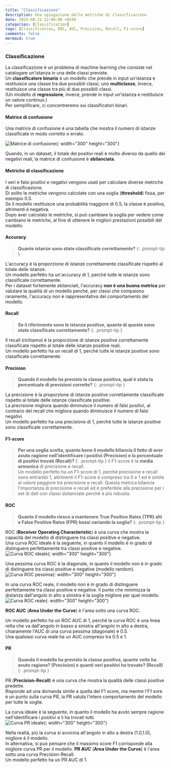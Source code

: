 ```yaml
---
title: "Classificazione"
description: Una spiegazione delle metriche di classificazione
date: 2025-08-21 12:00:00 +0530
categories: [Classification]
tags: [Classification, ROC, AUC, Precision, Recall, F1-score]
comments: false
mermaid: true
---
```



### Classificazione


La classificazione è un problema di machine learning che consiste nel catalogare un'istanza in una delle classi previste.  
Un **classificatore binario** è un modello che prende in input un'istanza e restituisce una classe tra due possibili classi; uno **multiclasse**, invece, restituisce una classe tra più di due possibili classi.  
(Un modello di **regressione**, invece, prende in input un'istanza e restituisce un valore continuo.)  
Per semplificare, ci concentreremo sui classificatori binari.  

#### Matrice di confusione

Una matrice di confusione è una tabella che mostra il numero di istanze classificate in modo corretto o errato.

![Matrice di confusione](/assets/images/confusion_matrix.svg){: width="300" height="300"}

Quando, in un dataset, il totale dei positivi reali è molto diverso da quello dei negativi reali, la matrice di confusione è **sbilanciata**.  



#### Metriche di classificazione

I veri e falsi positivi e negativi vengono usati per calcolare diverse metriche di classificazione.  
Di solito le metriche vengono calcolate con una soglia (**threshold**) fissa, per esempio 0.5.  
Se il modello restituisce una probabilità maggiore di 0.5, la classe è positiva, altrimenti è negativa.  
Dopo aver calcolato le metriche, si può cambiare la soglia per vedere come cambiano le metriche, al fine di ottenere le migliori prestazioni possibili del modello.  

#### Accuracy
> **Quante istanze sono state classificate correttamente?**
{: .prompt-tip }

L'accuracy è la proporzione di istanze correttamente classificate rispetto al totale delle istanze.  
Un modello perfetto ha un'accuracy di 1, perché tutte le istanze sono classificate correttamente.  
Per i dataset fortemente sbilanciati, l'accuracy **non è una buona metrica** per valutare la qualità di un modello perché, per classi che compaiono raramente, l'accuracy non è rappresentativa del comportamento del modello.  


#### Recall
> **Se il riferimento sono le istanze positive, quante di queste sono state classificate correttamente?**
{: .prompt-tip }

Il recall (richiamo) è la proporzione di istanze positive correttamente classificate rispetto al totale delle istanze positive reali.  
Un modello perfetto ha un recall di 1, perché tutte le istanze positive sono classificate correttamente.  

#### Precision
> **Quando il modello ha previsto la classe positiva, qual è stata la percentuale di previsioni corrette?**
{: .prompt-tip }

La precisione è la proporzione di istanze positive correttamente classificate rispetto al totale delle istanze classificate positive.  
La precisione migliora quando diminuisce il numero di falsi positivi, al contrario del recall che migliora quando diminuisce il numero di falsi negativi.  
Un modello perfetto ha una precisione di 1, perché tutte le istanze positive sono classificate correttamente.  

#### F1-score
> **Per una soglia scelta, quanto bene il modello bilancia il fatto di aver avuto ragione nell'identificare i positivi (Precision) e la percentuale di positivi trovati (Recall)?**
{: .prompt-tip }
Il F1-score è la **media armonica** di precisione e recall.  
Un modello perfetto ha un F1-score di 1, perché precisione e recall sono entrambi 1, altrimenti il F1-score è compreso tra 0 e 1 ed è simile al valore peggiore tra precisione e recall. 
Questa metrica bilancia l'importanza di precisione e recall ed è preferibile alla precisione per i set di dati con classi sbilanciate perché è più robusta.  


#### ROC
> **Quanto il modello riesce a mantenere True Positive Rates (TPR) alti e False Positive Rates (FPR) bassi variando la soglia?**
{: .prompt-tip }

ROC (**Receiver Operating Characteristic**) è una curva che mostra la capacità del modello di distinguere tra classi positive e negative.  
Una curva ROC ideale è la seguente, in quanto il modello è in grado di distinguere perfettamente tra classi positive e negative.  
![Curva ROC ideale](/assets/images/roc_ideal.svg){: width="300" height="300"}


Una pessima curva ROC è la diagonale, in quanto il modello non è in grado di distinguere tra classi positive e negative (modello random).
![Curva ROC pessima](/assets/images/roc_bad.svg){: width="300" height="300"}



In una curva ROC reale, il modello non è in grado di distinguere perfettamente tra classi positive e negative. 
Il punto che minimizza la distanza dall'angolo in alto a sinistra è la soglia migliore per quel modello.
![Curva ROC reale](/assets/images/roc_real.svg){: width="300" height="300"}

**ROC AUC** (**Area Under the Curve**) è l'area sotto una curva ROC.  

Un modello perfetto ha un ROC AUC di 1, perché la curva ROC è una linea retta che va dall'angolo in basso a sinistra all'angolo in alto a destra, chiaramente l'AUC di una curva pessima (diagonale) è 0.5.  
Una qualsiasi curva reale ha un AUC compreso tra 0.5 e 1.  


#### PR
> **Quando il modello ha previsto la classe positiva, quante volte ha avuto ragione? (Precision) e quanti veri positivi ha trovato? (Recall)**
{: .prompt-tip }

PR (**Precision-Recall**) è una curva che mostra la qualità delle classi positive predette.  
Risponde ad una domanda simile a quella del F1 score, ma mentre l'F1 sore è un punto sulla curva PR, la PR valuta l'intero comportamento del modello per tutte le soglie.

La curva ideale è la seguente, in quanto il modello ha avuto sempre ragione nell'identificare i positivi e li ha trovati tutti.  
![Curva PR ideale](/assets/images/pr_ideal.svg){: width="300" height="300"}

Nella realtà, più la curva si avvicina all'angolo in alto a destra (1.0,1.0), migliore è il modello.  
In alternativa, si può pensare che il massimo score F1 corrisponde alla migliore curva PR per il modello.
**PR AUC** (**Area Under the Curve**) è l'area sotto una curva Precision-Recall.  
Un modello perfetto ha un PR AUC di 1.










